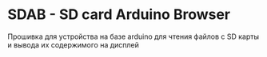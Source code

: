 # SDAB - SD card Arduino Browser
Прошивка для устройства на базе arduino для чтения файлов с SD карты и вывода их содержимого на дисплей
